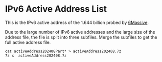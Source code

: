 # IPv6 Active Address List
This is the IPv6 active address of the 1.644 billion probed by [6Massive](https://github.com/KeenoHao/6Massive.git).

Due to the large number of IPv6 active addresses and the large size of the address file, the file is split into three subfiles. Merge the subfiles to get the full active address file.

```
cat activeAddress202408Part* > activeAddress202408.7z
7z x  activeAddress202408.7z
```
